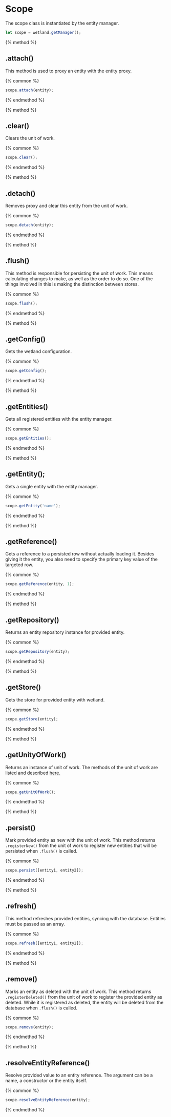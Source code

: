 # Scope
The scope class is instantiated by the entity manager.

```js
let scope = wetland.getManager();
```

{% method %}
## .attach()
This method is used to proxy an entity with the entity proxy.

{% common %}
```js
scope.attach(entity);
```
{% endmethod %}

{% method %}
## .clear()
Clears the unit of work.

{% common %}
```js
scope.clear();
```
{% endmethod %}

{% method %}
## .detach()
Removes proxy and clear this entity from the unit of work.

{% common %}
```js
scope.detach(entity);
```
{% endmethod %}

{% method %}
## .flush()
This method is responsible for persisting the unit of work.
This means calculating changes to make, as well as the order to do so.
One of the things involved in this is making the distinction between stores.

{% common %}
```js
scope.flush();
```
{% endmethod %}

{% method %}
## .getConfig()
Gets the wetland configuration.

{% common %}
```js
scope.getConfig();
```
{% endmethod %}

{% method %}
## .getEntities()
Gets all registered entities with the entity manager.

{% common %}
```js
scope.getEntities();
```
{% endmethod %}

{% method %}
## .getEntity();
Gets a single entity with the entity manager.

{% common %}
```js
scope.getEntity('name');
```
{% endmethod %}

{% method %}
## .getReference()
Gets a reference to a persisted row without actually loading it.
Besides giving it the entity, you also need to specify the primary key value of the targeted row.

{% common %}
```js
scope.getReference(entity, 1);
```
{% endmethod %}

{% method %}
## .getRepository()
Returns an entity repository instance for provided entity.

{% common %}
```js
scope.getRepository(entity);
```
{% endmethod %}

{% method %}
## .getStore()
Gets the store for provided entity with wetland.

{% common %}
```js
scope.getStore(entity);
```
{% endmethod %}

{% method %}
## .getUnityOfWork()
Returns an instance of unit of work. The methods of the unit of work are listed and described [here.](./unit-of-work.md)

{% common %}
```js
scope.getUnitOfWork();
```
{% endmethod %}

{% method %}
## .persist()
Mark provided entity as new with the unit of work.
This method returns `.registerNew()` from the unit of work to register new entities that will be persisted when `.flush()` is called.

{% common %}
```js
scope.persist([entity1, entity2]);
```
{% endmethod %}

{% method %}
## .refresh()
This method refreshes provided entities, syncing with the database. Entities must be passed as an array.

{% common %}
```js
scope.refresh([entity1, entity2]);
```
{% endmethod %}

{% method %}
## .remove()
Marks an entity as deleted with the unit of work.
This method returns `.registerDeleted()` from the unit of work to register the provided entity as deleted.
While it is registered as deleted, the entity will be deleted from the database when `.flush()` is called.

{% common %}
```js
scope.remove(entity);
```
{% endmethod %}

{% method %}
## .resolveEntityReference()
Resolve provided value to an entity reference. The argument can be a name, a constructor or the entity itself.

{% common %}
```js
scope.resolveEntityReference(entity);
```
{% endmethod %}

